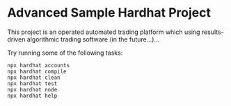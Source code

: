 # Advanced Sample Hardhat Project

This project is an operated automated trading platform which using results-driven algorithmic trading software (in the future...)...

Try running some of the following tasks:

```shell
npx hardhat accounts
npx hardhat compile
npx hardhat clean
npx hardhat test
npx hardhat node
npx hardhat help
```
